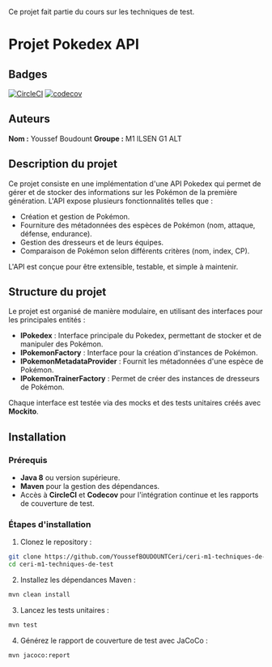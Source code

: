 Ce projet fait partie du cours sur les techniques de test.

# Projet Pokedex API

## Badges
[![CircleCI](https://dl.circleci.com/status-badge/img/gh/YoussefBOUDOUNTCeri/ceri-m1-techniques-de-test/tree/master.svg?style=svg)](https://dl.circleci.com/status-badge/redirect/gh/YoussefBOUDOUNTCeri/ceri-m1-techniques-de-test/tree/master)
[![codecov](https://codecov.io/github/YoussefBOUDOUNTCeri/ceri-m1-techniques-de-test/graph/badge.svg?token=88FT42MOIW)](https://codecov.io/github/YoussefBOUDOUNTCeri/ceri-m1-techniques-de-test)

## Auteurs

**Nom :** Youssef Boudount
**Groupe :** M1 ILSEN G1 ALT

## Description du projet

Ce projet consiste en une implémentation d'une API Pokedex qui permet de gérer et de stocker des informations sur les Pokémon de la première génération. L'API expose plusieurs fonctionnalités telles que :

- Création et gestion de Pokémon.
- Fourniture des métadonnées des espèces de Pokémon (nom, attaque, défense, endurance).
- Gestion des dresseurs et de leurs équipes.
- Comparaison de Pokémon selon différents critères (nom, index, CP).

L'API est conçue pour être extensible, testable, et simple à maintenir.

## Structure du projet

Le projet est organisé de manière modulaire, en utilisant des interfaces pour les principales entités :

- **IPokedex** : Interface principale du Pokedex, permettant de stocker et de manipuler des Pokémon.
- **IPokemonFactory** : Interface pour la création d'instances de Pokémon.
- **IPokemonMetadataProvider** : Fournit les métadonnées d'une espèce de Pokémon.
- **IPokemonTrainerFactory** : Permet de créer des instances de dresseurs de Pokémon.

Chaque interface est testée via des mocks et des tests unitaires créés avec **Mockito**.

## Installation

### Prérequis

- **Java 8** ou version supérieure.
- **Maven** pour la gestion des dépendances.
- Accès à **CircleCI** et **Codecov** pour l'intégration continue et les rapports de couverture de test.

### Étapes d'installation

1. Clonez le repository :

```bash
git clone https://github.com/YoussefBOUDOUNTCeri/ceri-m1-techniques-de-test
cd ceri-m1-techniques-de-test
```

2. Installez les dépendances Maven :

```bash
mvn clean install
```

3. Lancez les tests unitaires :

```bash
mvn test
```

4. Générez le rapport de couverture de test avec JaCoCo :

```bash
mvn jacoco:report
```
